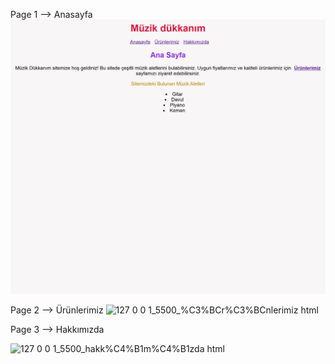 
Page 1 --> Anasayfa
![alt text](127.0.0.1_5500_anasayfa.html.png)

Page 2 --> Ürünlerimiz
![127 0 0 1_5500_%C3%BCr%C3%BCnlerimiz html](https://github.com/user-attachments/assets/b5cf23b0-750e-46d1-b68f-c711020174c0)



Page 3 --> Hakkımızda

![127 0 0 1_5500_hakk%C4%B1m%C4%B1zda html](https://github.com/user-attachments/assets/041773d3-236c-4425-afa5-1699fb75a488)


